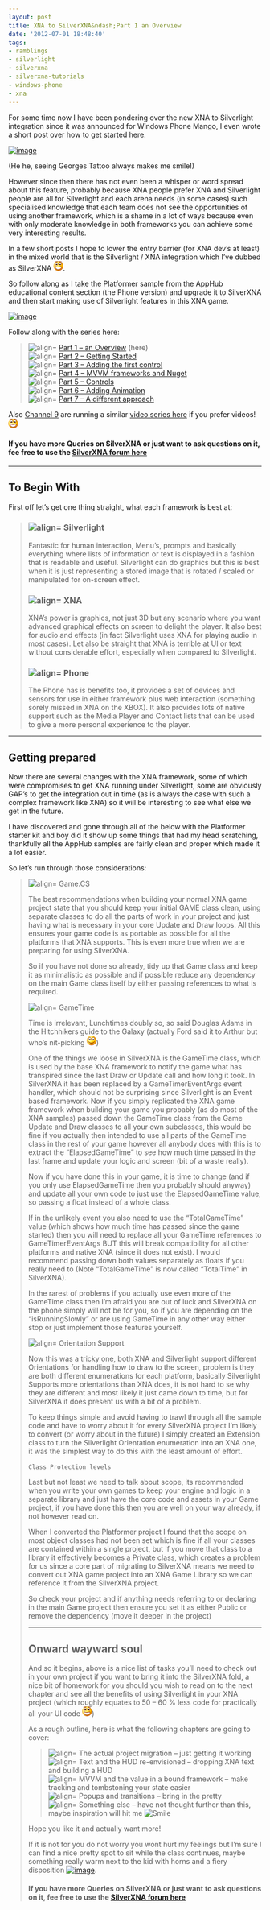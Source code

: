 ```yaml
---
layout: post
title: XNA to SilverXNA&ndash;Part 1 an Overview
date: '2012-07-01 18:48:40'
tags:
- ramblings
- silverlight
- silverxna
- silverxna-tutorials
- windows-phone
- xna
---
```


For some time now I have been pondering over the new XNA to Silverlight integration since it was announced for Windows Phone Mango, I even wrote a short post over how to get started here.

[![image](/Images/wordpress/2012/07/image_thumb44.png "image")](/Images/wordpress/2012/07/image43.png)

(He he, seeing Georges Tattoo always makes me smile!)

However since then there has not even been a whisper or word spread about this feature, probably because XNA people prefer XNA and Silverlight people are all for Silverlight and each arena needs (in some cases) such specialised knowledge that each team does not see the opportunities of using another framework, which is a shame in a lot of ways because even with only moderate knowledge in both frameworks you can achieve some very interesting results.

In a few short posts I hope to lower the entry barrier (for XNA dev’s at least) in the mixed world that is the Silverlight / XNA integration which I’ve dubbed as SilverXNA ![Open-mouthed smile](/Images/wordpress/2012/07/wlEmoticon-openmouthedsmile.png).

So follow along as I take the Platformer sample from the AppHub educational content section (the Phone version) and upgrade it to SilverXNA and then start making use of Silverlight features in this XNA game.

[![image](/Images/wordpress/2012/07/image_thumb45.png "image")](/Images/wordpress/2012/07/image44.png)

Follow along with the series here:

> ![align=](http://www.dotnetscraps.com/samples/bullets/025.gif) [Part 1 – an Overview](http://darkgenesis.zenithmoon.com/?p=366) (here)  
> ![align=](http://www.dotnetscraps.com/samples/bullets/025.gif) [Part 2 – Getting Started](http://darkgenesis.zenithmoon.com/?p=386)  
> ![align=](http://www.dotnetscraps.com/samples/bullets/025.gif) [Part 3 – Adding the first control](http://darkgenesis.zenithmoon.com/?p=406)  
> ![align=](http://www.dotnetscraps.com/samples/bullets/025.gif) [Part 4 – MVVM frameworks and Nuget](http://darkgenesis.zenithmoon.com/?p=420)  
> ![align=](http://www.dotnetscraps.com/samples/bullets/025.gif) [Part 5 – Controls](http://darkgenesis.zenithmoon.com/?p=443 "SilverXNA Part 5 - Controls")  
> ![align=](http://www.dotnetscraps.com/samples/bullets/025.gif) [Part 6 – Adding Animation](http://darkgenesis.zenithmoon.com/?p=496 "SilverXNA Part 6 Animation")  
> ![align=](http://www.dotnetscraps.com/samples/bullets/025.gif) [Part 7 – A different approach](http://darkgenesis.zenithmoon.com/?p=505 "SilverXNA Part 7 A different approach")

Also [Channel 9](http://channel9.msdn.com/posts/Get-to-Windows-Phone-Mango-1-From-XNA-to-SLXNA) are running a similar [video series here](http://channel9.msdn.com/posts/Get-to-Windows-Phone-Mango-1-From-XNA-to-SLXNA) if you prefer videos! ![Open-mouthed smile](/Images/wordpress/2012/07/wlEmoticon-openmouthedsmile.png)

#### If you have more Queries on SilverXNA or just want to ask questions on it, fee free to use the [SilverXNA forum here](http://darkgenesis.zenithmoon.com/forums/forum/silverxna/ "SilverXNA blog post forum on Dark Genesis")

* * *

## To Begin With

First off let’s get one thing straight, what each framework is best at:

> ### ![align=](http://www.dotnetscraps.com/samples/bullets/036.gif)    Silverlight
> 
> Fantastic for human interaction, Menu’s, prompts and basically everything where lists of information or text is displayed in a fashion that is readable and useful.  Silverlight can do graphics but this is best when it is just representing a stored image that is rotated / scaled or manipulated for on-screen effect.
> 
> ### ![align=](http://www.dotnetscraps.com/samples/bullets/036.gif)    XNA
> 
> XNA’s power is graphics, not just 3D but any scenario where you want advanced graphical effects on screen to delight the player.  It also best for audio and effects (in fact Silverlight uses XNA for playing audio in most cases).  Let also be straight that XNA is terrible at UI or text without considerable effort, especially when compared to Silverlight.
> 
> ### ![align=](http://www.dotnetscraps.com/samples/bullets/036.gif)    Phone
> 
> The Phone has is benefits too, it provides a set of devices and sensors for use in either framework plus web interaction (something sorely missed in XNA on the XBOX).  It also provides lots of native support such as the Media Player and Contact lists that can be used to give a more personal experience to the player.

* * *

## Getting prepared

Now there are several changes with the XNA framework, some of which were compromises to get XNA running under Silverlight, some are obviously GAP’s to get the integration out in time (as is always the case with such a complex framework like XNA) so it will be interesting to see what else we get in the future.

I have discovered and gone through all of the below with the Platformer starter kit and boy did it show up some things that had my head scratching, thankfully all the AppHub samples are fairly clean and proper which made it a lot easier.

So let’s run through those considerations:

> ![align=](http://www.dotnetscraps.com/samples/bullets/035.gif)    Game.CS
> 
> The best recommendations when building your normal XNA game project state that you should keep your initial GAME class clean, using separate classes to do all the parts of work in your project and just having what is necessary in your core Update and Draw loops.  All this ensures your game code is as portable as possible for all the platforms that XNA supports.  This is even more true when we are preparing for using SilverXNA.
> 
> So if you have not done so already, tidy up that Game class and keep it as minimalistic as possible and if possible reduce any dependency on the main Game class itself by either passing references to what is required.
> 
> ![align=](http://www.dotnetscraps.com/samples/bullets/035.gif)    GameTime
> 
> Time is irrelevant, Lunchtimes doubly so, so said Douglas Adams in the Hitchhikers guide to the Galaxy (actually Ford said it to Arthur but who’s nit-picking ![Smile](/Images/wordpress/2012/07/wlEmoticon-smile.png))
> 
> One of the things we loose in SilverXNA is the GameTime class, which is used by the base XNA framework to notify the game what has transpired since the last Draw or Update call and how long it took.  In SilverXNA it has been replaced by a GameTimerEventArgs event handler, which should not be surprising since Silverlight is an Event based framework.  Now if you simply replicated the XNA game framework when building your game you probably (as do most of the XNA samples) passed down the GameTime class from the Game Update and Draw classes to all your own subclasses, this would be fine if you actually then intended to use all parts of the GameTime class in the rest of your game however all anybody does with this is to extract the “ElapsedGameTime” to see how much time passed in the last frame and update your logic and screen (bit of a waste really).
> 
> Now if you have done this in your game, it is time to change (and if you only use ElapsedGameTime then you probably should anyway) and update all your own code to just use the ElapsedGameTime value, so passing a float instead of a whole class.
> 
> If in the unlikely event you also need to use the “TotalGameTime” value (which shows how much time has passed since the game started) then you will need to replace all your GameTime references to GameTimerEventArgs BUT this will break compatibility for all other platforms and native XNA (since it does not exist).  I would recommend passing down both values separately as floats if you really need to (Note “TotalGameTime” is now called “TotalTime” in SilverXNA).
> 
> In the rarest of problems if you actually use even more of the GameTime class then I’m afraid you are out of luck and SIlverXNA on the phone simply will not be for you, so if you are depending on the “isRunningSlowly” or are using GameTime in any other way either stop or just implement those features yourself.
> 
> ![align=](http://www.dotnetscraps.com/samples/bullets/035.gif)    Orientation Support
> 
> Now this was a tricky one, both XNA and Silverlight support different Orientations for handling how to draw to the screen, problem is they are both different enumerations for each platform, basically Silverlight Supports more orientations than XNA does, it is not hard to se why they are different and most likely it just came down to time, but for SilverXNA it does present us with a bit of a problem.
> 
> To keep things simple and avoid having to trawl through all the sample code and have to worry about it for every SilverXNA project I’m likely to convert (or worry about in the future) I simply created an Extension class to turn the Silverlight Orientation enumeration into an XNA one, it was the simplest way to do this with the least amount of effort.
> 
>     
> 
>     Class Protection levels
> 
> Last but not least we need to talk about scope, its recommended when you write your own games to keep your engine and logic in a separate library and just have the core code and assets in your Game project, if you have done this then you are well on your way already, if not however read on.
> 
> When I converted the Platformer project I found that the scope on most object classes had not been set which is fine if all your classes are contained within a single project, but if you move that class to a library it effectively becomes a Private class, which creates a problem for us since a core part of migrating to SilverXNA means we need to convert out XNA game project into an XNA Game Library so we can reference it from the SilverXNA project.
> 
> So check your project and if anything needs referring to or declaring in the main Game project then ensure you set it as either Public or remove the dependency (move it deeper in the project)
> 
> * * *
> 
> ## Onward wayward soul
> 
> And so it begins, above is a nice list of tasks you’ll need to check out in your own project if you want to bring it into the SilverXNA fold, a nice bit of homework for you should you wish to read on to the next chapter and see all the benefits of using Silverlight in your XNA project (which roughly equates to 50 – 60 % less code for practically all your UI code ![Open-mouthed smile](/Images/wordpress/2012/07/wlEmoticon-openmouthedsmile.png))
> 
> As a rough outline, here is what the following chapters are going to cover:
> 
> > ![align=](http://www.dotnetscraps.com/samples/bullets/034.gif)    The actual project migration – just getting it working  
> > ![align=](http://www.dotnetscraps.com/samples/bullets/034.gif)    Text and the HUD re-envisioned – dropping XNA text and building a HUD  
> > ![align=](http://www.dotnetscraps.com/samples/bullets/034.gif)    MVVM and the value in a bound framework – make tracking and tombstoning your state easier  
> > ![align=](http://www.dotnetscraps.com/samples/bullets/034.gif)    Popups and transitions – bring in the pretty  
> > ![align=](http://www.dotnetscraps.com/samples/bullets/034.gif)    Something else – have not thought further than this, maybe inspiration will hit me ![Smile](/cfs-file.ashx/__key/CommunityServer.Blogs.Components.WeblogFiles/darkgenesis.metablogapi/5775.wlEmoticon_2D00_smile_5F00_02C7FA23.png)
> 
> Hope you like it and actually want more!
> 
> If it is not for you do not worry you wont hurt my feelings but I’m sure I can find a nice pretty spot to sit while the class continues, maybe something really warm next to the kid with horns and a fiery disposition [![image](/Images/wordpress/2012/07/image_thumb46.png "image")](/Images/wordpress/2012/07/image45.png).
> 
> #### If you have more Queries on SilverXNA or just want to ask questions on it, fee free to use the [SilverXNA forum here](http://darkgenesis.zenithmoon.com/forums/forum/silverxna/ "SilverXNA blog post forum on Dark Genesis")

